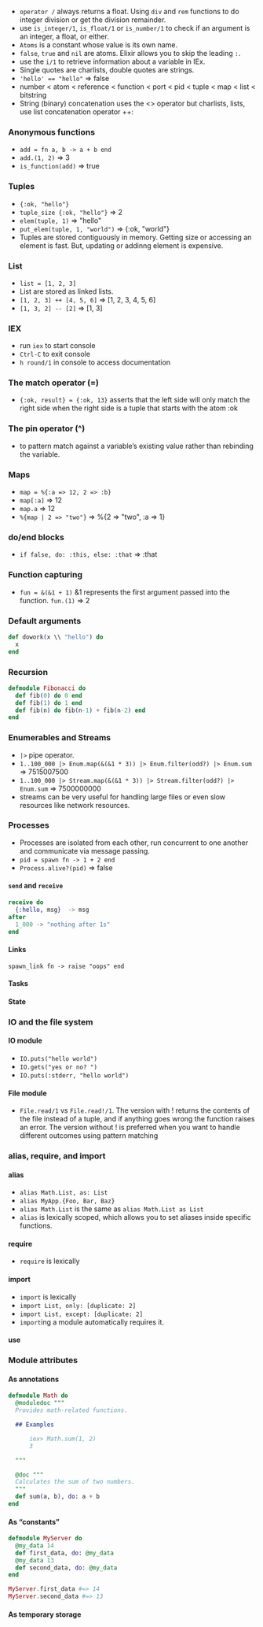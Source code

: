 * `operator /` always returns a float. Using `div` and `rem` functions to do integer division or get the division remainder.
* use `is_integer/1`, `is_float/1` or `is_number/1` to check if an argument is an integer, a float, or either.
* `Atoms` is a constant whose value is its own name.
* `false`, `true` and `nil` are atoms. Elixir allows you to skip the leading `:`.
* use the `i/1` to retrieve information about a variable in IEx.
* Single quotes are charlists, double quotes are strings. 
* `'hello' == "hello"` => false
* number < atom < reference < function < port < pid < tuple < map < list < bitstring
* String (binary) concatenation uses the <> operator but charlists, lists, use list concatenation operator ++:


### Anonymous functions
* `add = fn a, b -> a + b end`
* `add.(1, 2)`       => 3
* `is_function(add)` => true

### Tuples
* `{:ok, "hello"}`
* `tuple_size {:ok, "hello"}` => 2
* `elem(tuple, 1)` => "hello"
* `put_elem(tuple, 1, "world")` => {:ok, "world"}
* Tuples are stored contiguously in memory. Getting size or accessing an element is fast. But, updating or addinng element is expensive.

### List
* `list = [1, 2, 3]`
* List are stored as linked lists. 
* `[1, 2, 3] ++ [4, 5, 6]` => [1, 2, 3, 4, 5, 6]
* `[1, 3, 2] -- [2]` => [1, 3]


### IEX
* run `iex` to start console
* `Ctrl-C` to exit console
*  `h round/1` in console to access documentation

### The match operator (=)
* `{:ok, result} = {:ok, 13}` asserts that the left side will only match the right side when the right side is a tuple that starts with the atom :ok

### The pin operator (^)
* to pattern match against a variable’s existing value rather than rebinding the variable.

### Maps
* `map = %{:a => 12, 2 => :b}`
* `map[:a]` => 12 
* `map.a` => 12
* `%{map | 2 => "two"}` => %{2 => "two", :a => 1} 

### do/end blocks
* `if false, do: :this, else: :that` => :that

### Function capturing
* `fun = &(&1 + 1)` &1 represents the first argument passed into the function. `fun.(1)` => 2

### Default arguments
  ```elixir  
  def dowork(x \\ "hello") do
    x
  end
  ```
### Recursion
```elixir
defmodule Fibonacci do 
  def fib(0) do 0 end
  def fib(1) do 1 end
  def fib(n) do fib(n-1) + fib(n-2) end
end
```
### Enumerables and Streams
* `|>` pipe operator. 
* `1..100_000 |> Enum.map(&(&1 * 3)) |> Enum.filter(odd?) |> Enum.sum` => 7515007500
* `1..100_000 |> Stream.map(&(&1 * 3)) |> Stream.filter(odd?) |> Enum.sum` => 7500000000
* streams can be very useful for handling large files or even slow resources like network resources.

### Processes
* Processes are isolated from each other, run concurrent to one another and communicate via message passing.
* `pid = spawn fn -> 1 + 2 end`
* `Process.alive?(pid)` => false

#### `send` and `receive`
```elixir
receive do
  {:hello, msg}  -> msg
after
  1_000 -> "nothing after 1s"
end
```
#### Links
`spawn_link fn -> raise "oops" end`

#### Tasks
#### State
### IO and the file system
#### IO module
* `IO.puts("hello world")`
* `IO.gets("yes or no? ")`
* `IO.puts(:stderr, "hello world")`

#### File module
* `File.read/1` vs `File.read!/1`. The version with ! returns the contents of the file instead of a tuple, and if anything goes wrong the function raises an error. The version without ! is preferred when you want to handle different outcomes using pattern matching

### alias, require, and import
#### alias
* `alias Math.List, as: List`
* `alias MyApp.{Foo, Bar, Baz}`
* `alias Math.List` is the same as `alias Math.List as List`
* `alias` is lexically scoped, which allows you to set aliases inside specific functions.

#### require
* `require` is lexically

#### import
* `import` is lexically
* `import List, only: [duplicate: 2]`
* `import List, except: [duplicate: 2]`
* `import`ing a module automatically requires it.

#### use


### Module attributes
#### As annotations
```elixir
defmodule Math do
  @moduledoc """
  Provides math-related functions.

  ## Examples

      iex> Math.sum(1, 2)
      3

  """

  @doc """
  Calculates the sum of two numbers.
  """
  def sum(a, b), do: a + b
end
```

#### As “constants”
``` elixir
defmodule MyServer do
  @my_data 14
  def first_data, do: @my_data
  @my_data 13
  def second_data, do: @my_data
end

MyServer.first_data #=> 14
MyServer.second_data #=> 13
```
#### As temporary storage
